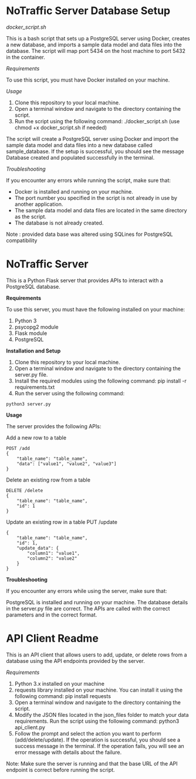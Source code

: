
# **NoTraffic Server Database Setup** 

*docker_script.sh*

This is a bash script that sets up a PostgreSQL server using Docker, creates a new database, and imports a sample data model and data files into the database. The script will map port 5434 on the host machine to port 5432 in the container.

*Requirements*

To use this script, you must have Docker installed on your machine.

*Usage*

1. Clone this repository to your local machine.
2. Open a terminal window and navigate to the directory containing the script.
3. Run the script using the following command: ./docker_script.sh 
(use chmod +x docker_script.sh if needed)

The script will create a PostgreSQL server using Docker and import the sample data model and data files into a new database called sample_database.
If the setup is successful, you should see the message Database created and populated successfully in the terminal.

*Troubleshooting*

If you encounter any errors while running the script, make sure that:

* Docker is installed and running on your machine.
* The port number you specified in the script is not already in use by another application.
* The sample data model and data files are located in the same directory as the script.
* The database is not already created.

Note : provided data base was altered using SQLines for PostgreSQL compatibility 

# **NoTraffic Server**

This is a Python Flask server that provides APIs to interact with a PostgreSQL database.

**Requirements**

To use this server, you must have the following installed on your machine:

1. Python 3
2. psycopg2 module
3. Flask module
4. PostgreSQL

**Installation and Setup**
1. Clone this repository to your local machine.
2. Open a terminal window and navigate to the directory containing the server.py file.
3. Install the required modules using the following command:
pip install -r requirements.txt
4. Run the server using the following command:
```
python3 server.py
```

**Usage**

The server provides the following APIs:

Add a new row to a table
```
POST /add
{
    "table_name": "table_name",
    "data": ["value1", "value2", "value3"]
}
```

Delete an existing row from a table
```
DELETE /delete
{
    "table_name": "table_name",
    "id": 1
}
```
Update an existing row in a table
PUT /update
```
{
    "table_name": "table_name",
    "id": 1,
    "update_data": {
        "column1": "value1",
        "column2": "value2"
    }
}
```
**Troubleshooting**

If you encounter any errors while using the server, make sure that:

PostgreSQL is installed and running on your machine.
The database details in the server.py file are correct.
The APIs are called with the correct parameters and in the correct format.

# **API Client Readme**
This is an API client that allows users to add, update, or delete rows from a database using the API endpoints provided by the server.

*Requirements*
1. Python 3.x installed on your machine
2. requests library installed on your machine. You can install it using the following command:
pip install requests
3. Open a terminal window and navigate to the directory containing the script.
4. Modify the JSON files located in the json_files folder to match your data requirements.
Run the script using the following command:
python3 api_client.py
5. Follow the prompt and select the action you want to perform (add/delete/update).
If the operation is successful, you should see a success message in the terminal. If the operation fails, you will see an error message with details about the failure.

Note: Make sure the server is running and that the base URL of the API endpoint is correct before running the script.

